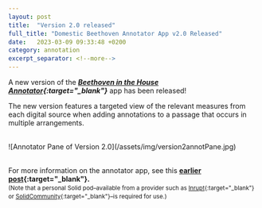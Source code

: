 ```yaml
---
layout: post
title:  "Version 2.0 released"
full_title: "Domestic Beethoven Annotator App v2.0 Released"
date:   2023-03-09 09:33:48 +0200
category: annotation
excerpt_separator: <!--more-->
---
```


A new version of the __*[Beethoven in the House Annotator](https://tool.domestic-beethoven.eu/){:target="_blank"}*__ app  has been released!

The new version features a targeted view of the relevant measures from each digital source when adding annotations to a passage that occurs in multiple arrangements.
<!-- {:height="430px" width="300px"} -->

<!--more-->
<br/>
![Annotator Pane of Version 2.0](/assets/img/version2annotPane.jpg)
<br/><br/>

For more information on the annotator app, see this __[earlier post](https://domestic-beethoven.eu/annotation/2022/08/19/Annotation_Prototype.html){:target="_blank"}.__<br/><small>(Note that a personal Solid pod–available from a provider such as [Inrupt](https://signup.pod.inrupt.com/){:target="_blank"} or [SolidCommunity](https://solidcommunity.net/){:target="_blank"}–is required for use.)</small>
